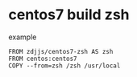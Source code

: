# centos7 build zsh
example
```
FROM zdjjs/centos7-zsh AS zsh
FROM centos:centos7
COPY --from=zsh /zsh /usr/local
```

